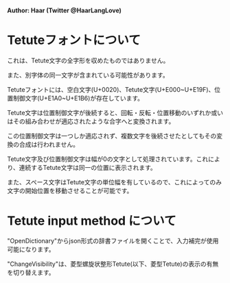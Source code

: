 #### Author: Haar (Twitter @HaarLangLove)

# Tetuteフォントについて 
これは、Tetute文字の全字形を収めたものではありません。

また、別字体の同一文字が含まれている可能性があります。

Tetuteフォントには、空白文字(U+0020)、Tetute文字(U+E000~U+E19F)、位置制御文字(U+E1A0~U+E1B6)が存在しています。

Tetute文字は位置制御文字が後続すると、回転・反転・位置移動のいずれか或いはその組み合わせが適応されたような合字へと変換されます。

この位置制御文字は一つしか適応されず、複数文字を後続させたとしてもその変換の合成は行われません。

Tetute文字及び位置制御文字は幅が0の文字として処理されています。これにより、連続するTetute文字は同一の位置に表示されます。

また、スペース文字はTetute文字の単位幅を有しているので、これによってのみ文字の開始位置を移動させることが可能です。



# Tetute input method について 
"OpenDictionary"からjson形式の辞書ファイルを開くことで、入力補完が使用可能になります。

"ChangeVisibility"は、菱型螺旋状整形Tetute(以下、菱型Tetute)の表示の有無を切り替えます。
